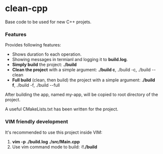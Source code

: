 # clean-cpp
Base code to be used for new C++ projets.

### Features
Provides following features:
* Shows duration fo each operation.
* Showing messages in termianl and logging it to **build.log**.
* **Simply build** the project: **./build**
* **Clean the project** with a simple argument: **./build c**, ./build -c, ./build --clean
* **Full build** (clean, then build) the project with a simple argument: **./build f**, ./build -f, ./build --full

After building the app, named my-app, will be copied to root directory of the project.

A useful CMakeLists.txt has been written for the project.

### VIM friendly development
It's recommended to use this project inside VIM:
1. **vim -p ./build.log ./src/Main.cpp**
2. Use vim command mode to build: **:!./build**
